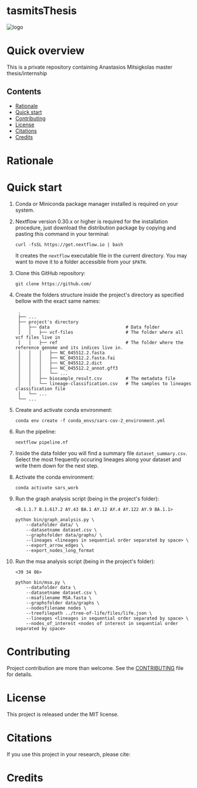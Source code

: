 # tasmitsThesis

![logo](https://)

Quick overview
==============
This is a private repository containing Anastasios Mitsigkolas master thesis/internship

## Contents
- [Rationale](#rationale)
- [Quick start](#quick-start)
- [Contributing](#contributing)
- [License](#license)
- [Citations](#citations)
- [Credits](#credits)


Rationale
=========





Quick start
============

1. Conda or Miniconda package manager installed is required on your system.

2. Nextflow version 0.30.x or higher is required for the installation procedure, just download the distribution package by copying and pasting this command in your terminal:

    ```
    curl -fsSL https://get.nextflow.io | bash
    ```
    
    It creates the ``nextflow`` executable file in the current directory. You may want to move it to a folder accessible from your ``$PATH``.


3. Clone this GitHub repository:

    ```
    git clone https://github.com/
    ```

4. Create the folders structure inside the project's directory as specified bellow with the exact same names:

        .
        ├── ...
        ├── project's directory 
        │   ├── data                             # Data folder
        │   │   ├── vcf-files                    # The folder where all vcf files live in
        │   │   ├── ref                          # The folder where the reference genome and its indices live in.
        │   │   │   ├── NC_045512.2.fasta
        │   │   │   ├── NC_045512.2.fasta.fai
        │   │   │   ├── NC_045512.2.dict
        │   │   │   ├── NC_045512.2_annot.gff3
        │   │   │   └── ...
        │   │   ├── biosample_result.csv         # The metadata file
        │   │   └── lineage-classification.csv   # The samples to lineages classification file
        │   └── ...
        └── ...
5. Create and activate conda environment:

    ```
    conda env create -f conda_envs/sars-cov-2_environment.yml
    ```

6. Run the pipeline:

    ```
    nextflow pipeline.nf
    ```

7. Inside the data folder you will find a summary file ``dataset_summary.csv``. Select the most frequently occuring lineages along your dataset and write them down for the next step.

8. Activate the conda environment:

    ```
    conda activate sars_work
    ```

9. Run the graph analysis script (being in the project's folder): 

    ``<B.1.1.7 B.1.617.2 AY.43 BA.1 AY.12 AY.4 AY.122 AY.9 BA.1.1>``
    ```
    python bin/graph_analysis.py \
        --datafolder data/ \
        --datasetname dataset.csv \
        --graphsfolder data/graphs/ \
        --lineages <lineages in sequential order separated by space> \
        --export_arrow_edges \
        --export_nodes_long_format
    ```

10. Run the msa analysis script (being in the project's folder):

    ``<39 34 86>``    
    ```
    python bin/msa.py \
        --datafolder data \
        --datasetname dataset.csv \
        --msafilename MSA.fasta \
        --graphsfolder data/graphs \
        --nodesfilename nodes \
        --treefilepath ../tree-of-life/files/life.json \
        --lineages <lineages in sequential order separated by space> \
        --nodes_of_interest <nodes of interest in sequential order separated by space>
    ```

Contributing
============

Project contribution are more than welcome. See the [CONTRIBUTING](CONTRIBUTING.md) file for details.


License
=======

This project is released under the MIT license.

Citations
=========

If you use this project in your research, please cite:


Credits
=======